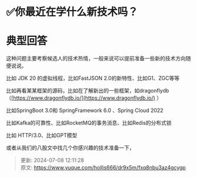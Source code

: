# ✅你最近在学什么新技术吗？

# 典型回答


这种问题主要考察候选人的技术热情，一般来说可以提前准备一些新的技术方向随便说说。



比如 JDK 20 的虚拟线程，比如FastJSON 2.0的新特性、比如G1、ZGC等等



比如再看某某框架的源码，比如在了解新出的一些框架，如dragonflydb （[https://www.dragonflydb.io/](https://www.dragonflydb.io/) ）



比如SpringBoot 3.0和 SpringFramework 6.0 、Spring Cloud 2022



比如Kafka的可靠性、比如RocketMQ的事务消息、比如Redis的分布式锁



比如 HTTP/3.0、比如GPT模型



或者从我们的八股文中找几个你感兴趣的技术准备一下，



> 更新: 2024-07-08 12:11:28  
> 原文: <https://www.yuque.com/hollis666/dr9x5m/fxq8nbu3az4gcygp>